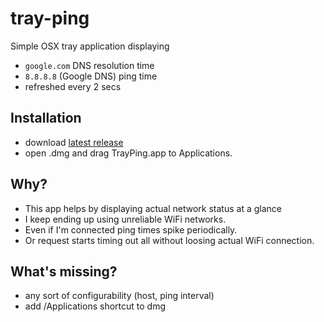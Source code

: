 # tray-ping

Simple OSX tray application displaying
* `google.com` DNS resolution time
* `8.8.8.8` (Google DNS) ping time
*  refreshed every 2 secs

<!-- ![screenshot](screenshot.png) -->

## Installation

* download [latest release](https://github.com/csabapalfi/tray-ping/releases/latest)
* open .dmg and drag TrayPing.app to Applications.

## Why?

* This app helps by displaying actual network status at a glance
* I keep ending up using unreliable WiFi networks.
* Even if I'm connected ping times spike periodically.
* Or request starts timing out all without loosing actual WiFi connection.

## What's missing?

* any sort of configurability (host, ping interval)
* add /Applications shortcut to dmg
